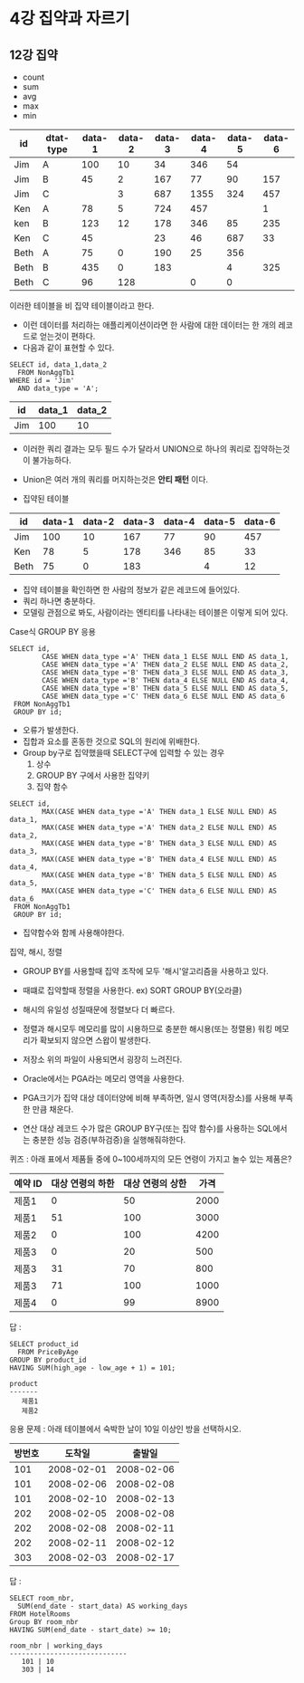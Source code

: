 # 4강 집약과 자르기
## 12강 집약

- count
- sum
- avg
- max
- min



|id|dtat-type|data-1|data-2|data-3|data-4|data-5|data-6|
|-|-|-|-|-|-|-|-|
|Jim|A|100|10|34|346|54| |
|Jim|B|45|2|167|77|90|157|
|Jim|C| |3|687|1355|324|457|
|Ken|A|78|5|724|457||1|
|ken|B|123|12|178|346|85|235|
|Ken|C|45||23|46|687|33|
|Beth|A|75|0|190|25|356| |
|Beth|B|435|0|183||4|325|
|Beth|C|96|128||0|0||

이러한 테이블을 비 집약 테이블이라고 한다.
- 이런 데이터를 처리하는 애플리케이션이라면 한 사람에 대한 데이터는 한 개의 레코드로 얻는것이 편하다.
- 다음과 같이 표현할 수 있다.

```mysql
SELECT id, data_1,data_2
  FROM NonAggTb1
WHERE id = 'Jim'
  AND data_type = 'A'; 
```

|id|data_1|data_2|
|-|-|-|
|Jim|100|10|

- 이러한 쿼리 결과는 모두 필드 수가 달라서 UNION으로 하나의 쿼리로 집약하는것이 불가능하다.
- Union은 여러 개의 쿼리를 머지하는것은 **안티 패턴** 이다.

- 집약된 테이블

|id|data-1|data-2|data-3|data-4|data-5|data-6|
|-|-|-|-|-|-|-|
|Jim|100|10|167|77|90|457|
|Ken|78|5|178|346|85|33|
|Beth|75|0|183||4|12|

- 집약 테이블을 확인하면 한 사람의 정보가 같은 레코드에 들어있다.
- 쿼리 하나면 충분하다.
- 모델링 관점으로 봐도, 사람이라는 엔티티를 나타내는 테이블은 이렇게 되어 있다.

Case식 GROUP BY 응용


```mysql
SELECT id,
        CASE WHEN data_type ='A' THEN data_1 ELSE NULL END AS data_1,
        CASE WHEN data_type ='A' THEN data_2 ELSE NULL END AS data_2,
        CASE WHEN data_type ='B' THEN data_3 ELSE NULL END AS data_3,
        CASE WHEN data_type ='B' THEN data_4 ELSE NULL END AS data_4,
        CASE WHEN data_type ='B' THEN data_5 ELSE NULL END AS data_5,
        CASE WHEN data_type ='C' THEN data_6 ELSE NULL END AS data_6
 FROM NonAggTb1
 GROUP BY id;
```

- 오류가 발생한다.
- 집합과 요소를 혼동한 것으로 SQL의 원리에 위배한다.
- Group by구로 집약했을때 SELECT구에 입력할 수 있는 경우
  1. 상수
  2. GROUP BY 구에서 사용한 집약키
  3. 집약 함수


```mysql
SELECT id,
        MAX(CASE WHEN data_type ='A' THEN data_1 ELSE NULL END) AS data_1,
        MAX(CASE WHEN data_type ='A' THEN data_2 ELSE NULL END) AS data_2,
        MAX(CASE WHEN data_type ='B' THEN data_3 ELSE NULL END) AS data_3,
        MAX(CASE WHEN data_type ='B' THEN data_4 ELSE NULL END) AS data_4,
        MAX(CASE WHEN data_type ='B' THEN data_5 ELSE NULL END) AS data_5,
        MAX(CASE WHEN data_type ='C' THEN data_6 ELSE NULL END) AS data_6
 FROM NonAggTb1
 GROUP BY id;
```

- 집약함수와 함께 사용해야한다.

집약, 해시, 정렬

- GROUP BY를 사용할때 집약 조작에 모두 '해시'알고리즘을 사용하고 있다.
- 때떄로 집약할때 정렬을 사용한다. ex) SORT GROUP BY(오라클)
- 해시의 유일성 성질때문에 정렬보다 더 빠르다.
- 정렬과 해시모두 메모리를 많이 시용하므로 충분한 해시용(또는 정렬용) 워킹 메모리가 확보되지 않으면 스왑이 발생한다.
- 저장소 위의 파일이 사용되면서 굉장히 느려진다.

- Oracle에서는 PGA라는 메모리 영역을 사용한다.
- PGA크기가 집약 대상 데이터양에 비해 부족하면, 일시 영역(저장소)를 사용해 부족한 만큼 채운다.
- 연산 대상 레코드 수가 많은 GROUP BY구(또는 집약 함수)를 사용하는 SQL에서는 충분한 성능 검증(부하검증)을 실행해줘햐한다.



퀴즈 : 아래 표에서 제품들 중에 0~100세까지의 모든 연령이 가지고 놀수 있는 제품은?

|예약 ID|대상 연령의 하한|대상 연령의 상한|가격|
|-|-|-|-|
|제품1|0|50|2000|
|제품1|51|100|3000|
|제품2|0|100|4200|
|제품3|0|20|500|
|제품3|31|70|800|
|제품3|71|100|1000|
|제품4|0|99|8900|


답 : 
```mysql
SELECT product_id
  FROM PriceByAge
GROUP BY product_id
HAVING SUM(high_age - low_age + 1) = 101;
```

```
product
-------
   제품1
   제품2
````


응용 문제 : 아래 테이블에서 숙박한 날이 10일 이상인 방을 선택하시오.

|방번호|도착일|출발일|
|-|-|-|
|101|2008-02-01|2008-02-06|
|101|2008-02-06|2008-02-08|
|101|2008-02-10|2008-02-13|
|202|2008-02-05|2008-02-08|
|202|2008-02-08|2008-02-11|
|202|2008-02-11|2008-02-12|
|303|2008-02-03|2008-02-17|

답 : 
```mysql
SELECT room_nbr,
  SUM(end_date - start_data) AS working_days
FROM HotelRooms
Group BY room_nbr
HAVING SUM(end_date - start_date) >= 10;
```

```
room_nbr | working_days
-----------------------------
   101 | 10
   303 | 14 
````

